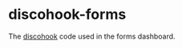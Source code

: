 # discohook-forms
The [discohook](https://github.com/discohook/discohook) code used in the forms dashboard.

